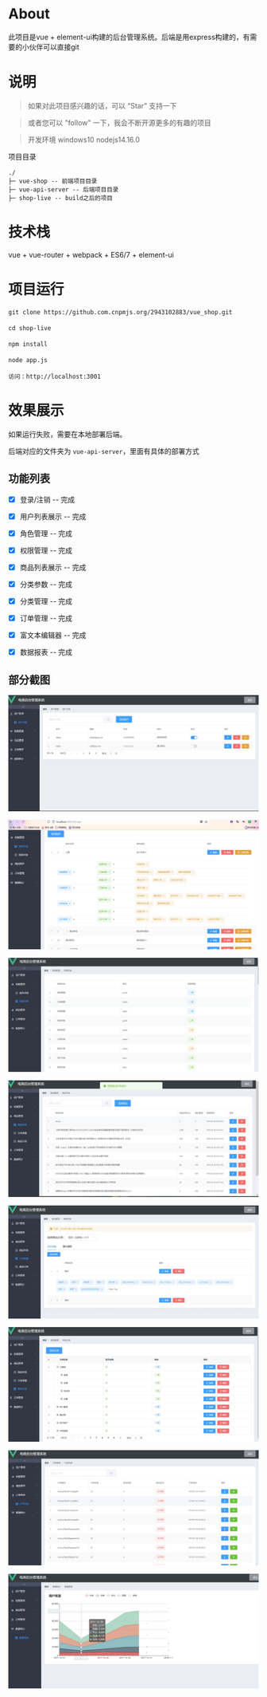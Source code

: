 # About

此项目是vue + element-ui构建的后台管理系统。后端是用express构建的，有需要的小伙伴可以直接git



# 说明

> 如果对此项目感兴趣的话，可以 “Star” 支持一下

> 或者您可以 "follow" 一下，我会不断开源更多的有趣的项目

> 开发环境 windows10  nodejs14.16.0



项目目录

```shell
./
├─ vue-shop -- 前端项目目录
├─ vue-api-server -- 后端项目目录
├─ shop-live -- build之后的项目
```



# 技术栈

vue + vue-router + webpack + ES6/7 + element-ui



# 项目运行

```shell
git clone https://github.com.cnpmjs.org/2943102883/vue_shop.git

cd shop-live

npm install

node app.js

访问：http://localhost:3001
```



# 效果展示

如果运行失败，需要在本地部署后端。

后端对应的文件夹为  `vue-api-server`，里面有具体的部署方式

## 功能列表

- [x] 登录/注销 -- 完成
- [x] 用户列表展示 -- 完成
- [x] 角色管理 -- 完成
- [x] 权限管理 -- 完成
- [x] 商品列表展示 -- 完成
- [x] 分类参数 -- 完成
- [x] 分类管理 -- 完成
- [x] 订单管理 -- 完成
- [x] 富文本编辑器 -- 完成
- [x] 数据报表 -- 完成



## 部分截图

![用户列表](https://raw.githubusercontent.com/2943102883/vue_shop/master/imgs/%E7%94%A8%E6%88%B7%E5%88%97%E8%A1%A8.jpg)

![角色列表](https://raw.githubusercontent.com/2943102883/vue_shop/master/imgs/%E8%A7%92%E8%89%B2%E5%88%97%E8%A1%A8.jpg)

![权限列表](https://raw.githubusercontent.com/2943102883/vue_shop/master/imgs/%E6%9D%83%E9%99%90%E5%88%97%E8%A1%A8.jpg)

![商品列表](https://raw.githubusercontent.com/2943102883/vue_shop/master/imgs/%E5%95%86%E5%93%81%E5%88%97%E8%A1%A8.jpg)

![分类参数](https://raw.githubusercontent.com/2943102883/vue_shop/master/imgs/%E5%88%86%E7%B1%BB%E5%8F%82%E6%95%B0.jpg)

![商品分类](https://raw.githubusercontent.com/2943102883/vue_shop/master/imgs/%E5%95%86%E5%93%81%E5%88%86%E7%B1%BB.jpg)

![订单列表](https://raw.githubusercontent.com/2943102883/vue_shop/master/imgs/%E8%AE%A2%E5%8D%95%E5%88%97%E8%A1%A8.jpg)

![数据报表](https://raw.githubusercontent.com/2943102883/vue_shop/master/imgs/%E6%95%B0%E6%8D%AE%E6%8A%A5%E8%A1%A8.jpg)